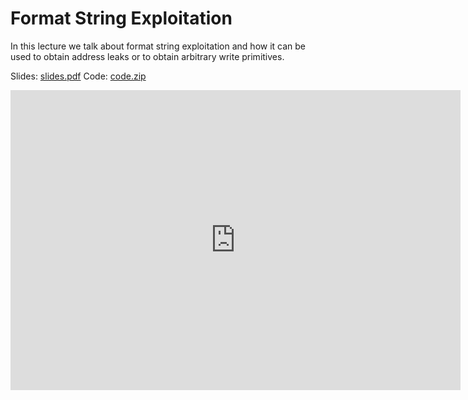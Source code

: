 # Format String Exploitation

In this lecture we talk about format string exploitation and how it can be used to obtain address
leaks or to obtain arbitrary write primitives.

Slides: [slides.pdf](/resources/lecture_slides/format_string.pdf)
Code: [code.zip](/resources/lecture_slides/format_files.zip)

<center>
    <iframe width="720" height="480" src="https://www.youtube.com/embed/Y2ZMRrR_FEw" title="YouTube video player" frameborder="0" allow="accelerometer; autoplay; clipboard-write; encrypted-media; gyroscope; picture-in-picture; web-share" allowfullscreen></iframe>
</center>

